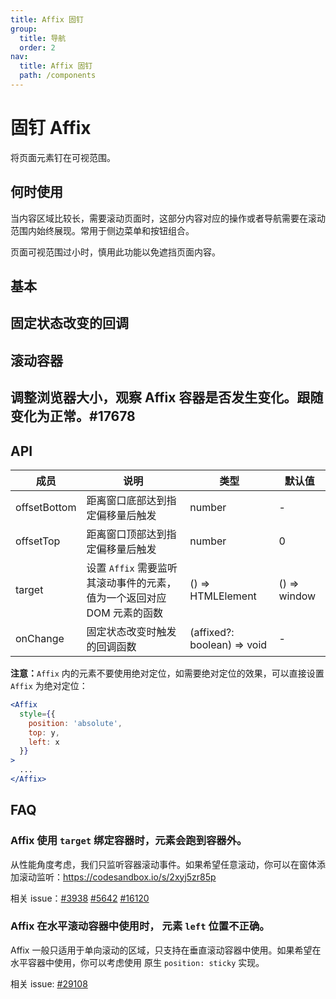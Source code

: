 ```yaml
---
title: Affix 固钉
group:
  title: 导航
  order: 2
nav:
  title: Affix 固钉
  path: /components
---
```


# 固钉 Affix

将页面元素钉在可视范围。

## 何时使用

当内容区域比较长，需要滚动页面时，这部分内容对应的操作或者导航需要在滚动范围内始终展现。常用于侧边菜单和按钮组合。

页面可视范围过小时，慎用此功能以免遮挡页面内容。

## 基本

<code src="./demos/basic.tsx"></code>

## 固定状态改变的回调

<code src="./demos/on-change.tsx"></code>

## 滚动容器

<code src="./demos/target.tsx"></code>

## 调整浏览器大小，观察 Affix 容器是否发生变化。跟随变化为正常。#17678

<code src="./demos/debug.tsx"></code>

## API

| 成员         | 说明                                                                   | 类型                        | 默认值       |
| ------------ | ---------------------------------------------------------------------- | --------------------------- | ------------ |
| offsetBottom | 距离窗口底部达到指定偏移量后触发                                       | number                      | -            |
| offsetTop    | 距离窗口顶部达到指定偏移量后触发                                       | number                      | 0            |
| target       | 设置 `Affix` 需要监听其滚动事件的元素，值为一个返回对应 DOM 元素的函数 | () => HTMLElement           | () => window |
| onChange     | 固定状态改变时触发的回调函数                                           | (affixed?: boolean) => void | -            |

**注意：**`Affix` 内的元素不要使用绝对定位，如需要绝对定位的效果，可以直接设置 `Affix` 为绝对定位：

```jsx | pure
<Affix
  style={{
    position: 'absolute',
    top: y,
    left: x
  }}
>
  ...
</Affix>
```

## FAQ

### Affix 使用 `target` 绑定容器时，元素会跑到容器外。

从性能角度考虑，我们只监听容器滚动事件。如果希望任意滚动，你可以在窗体添加滚动监听：<https://codesandbox.io/s/2xyj5zr85p>

相关 issue：[#3938](https://github.com/ant-design/ant-design/issues/3938) [#5642](https://github.com/ant-design/ant-design/issues/5642) [#16120](https://github.com/ant-design/ant-design/issues/16120)

### Affix 在水平滚动容器中使用时， 元素 `left` 位置不正确。

Affix 一般只适用于单向滚动的区域，只支持在垂直滚动容器中使用。如果希望在水平容器中使用，你可以考虑使用 原生 `position: sticky` 实现。

相关 issue: [#29108](https://github.com/ant-design/ant-design/issues/29108)
